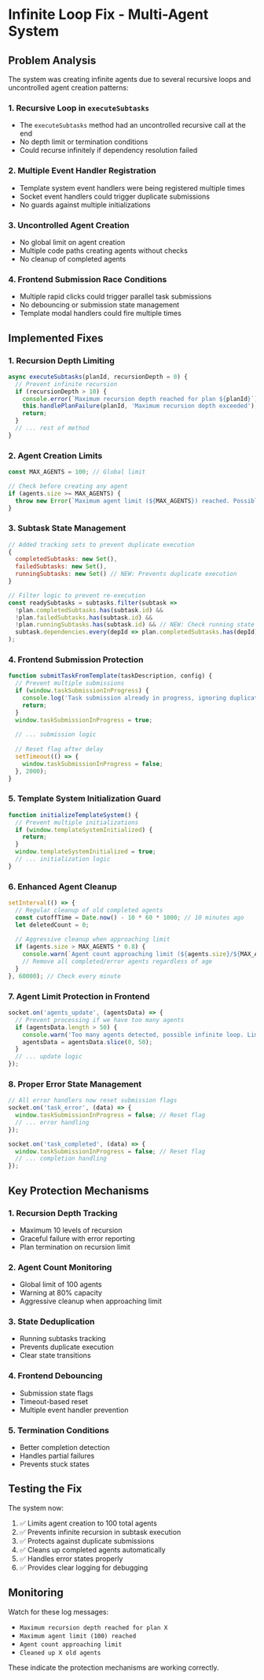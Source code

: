 # Infinite Loop Fix - Multi-Agent System

## Problem Analysis

The system was creating infinite agents due to several recursive loops and uncontrolled agent creation patterns:

### 1. **Recursive Loop in `executeSubtasks`**
- The `executeSubtasks` method had an uncontrolled recursive call at the end
- No depth limit or termination conditions
- Could recurse infinitely if dependency resolution failed

### 2. **Multiple Event Handler Registration**
- Template system event handlers were being registered multiple times
- Socket event handlers could trigger duplicate submissions
- No guards against multiple initializations

### 3. **Uncontrolled Agent Creation**
- No global limit on agent creation
- Multiple code paths creating agents without checks
- No cleanup of completed agents

### 4. **Frontend Submission Race Conditions**
- Multiple rapid clicks could trigger parallel task submissions
- No debouncing or submission state management
- Template modal handlers could fire multiple times

## Implemented Fixes

### 1. **Recursion Depth Limiting**
```javascript
async executeSubtasks(planId, recursionDepth = 0) {
  // Prevent infinite recursion
  if (recursionDepth > 10) {
    console.error(`Maximum recursion depth reached for plan ${planId}`);
    this.handlePlanFailure(planId, 'Maximum recursion depth exceeded');
    return;
  }
  // ... rest of method
}
```

### 2. **Agent Creation Limits**
```javascript
const MAX_AGENTS = 100; // Global limit

// Check before creating any agent
if (agents.size >= MAX_AGENTS) {
  throw new Error(`Maximum agent limit (${MAX_AGENTS}) reached. Possible infinite loop detected.`);
}
```

### 3. **Subtask State Management**
```javascript
// Added tracking sets to prevent duplicate execution
{
  completedSubtasks: new Set(),
  failedSubtasks: new Set(),
  runningSubtasks: new Set() // NEW: Prevents duplicate execution
}

// Filter logic to prevent re-execution
const readySubtasks = subtasks.filter(subtask => 
  !plan.completedSubtasks.has(subtask.id) && 
  !plan.failedSubtasks.has(subtask.id) &&
  !plan.runningSubtasks.has(subtask.id) && // NEW: Check running state
  subtask.dependencies.every(depId => plan.completedSubtasks.has(depId))
);
```

### 4. **Frontend Submission Protection**
```javascript
function submitTaskFromTemplate(taskDescription, config) {
  // Prevent multiple submissions
  if (window.taskSubmissionInProgress) {
    console.log('Task submission already in progress, ignoring duplicate');
    return;
  }
  window.taskSubmissionInProgress = true;
  
  // ... submission logic
  
  // Reset flag after delay
  setTimeout(() => {
    window.taskSubmissionInProgress = false;
  }, 2000);
}
```

### 5. **Template System Initialization Guard**
```javascript
function initializeTemplateSystem() {
  // Prevent multiple initializations
  if (window.templateSystemInitialized) {
    return;
  }
  window.templateSystemInitialized = true;
  // ... initialization logic
}
```

### 6. **Enhanced Agent Cleanup**
```javascript
setInterval(() => {
  // Regular cleanup of old completed agents
  const cutoffTime = Date.now() - 10 * 60 * 1000; // 10 minutes ago
  let deletedCount = 0;
  
  // Aggressive cleanup when approaching limit
  if (agents.size > MAX_AGENTS * 0.8) {
    console.warn(`Agent count approaching limit (${agents.size}/${MAX_AGENTS}). Performing aggressive cleanup.`);
    // Remove all completed/error agents regardless of age
  }
}, 60000); // Check every minute
```

### 7. **Agent Limit Protection in Frontend**
```javascript
socket.on('agents_update', (agentsData) => {
  // Prevent processing if we have too many agents
  if (agentsData.length > 50) {
    console.warn('Too many agents detected, possible infinite loop. Limiting to 50 agents.');
    agentsData = agentsData.slice(0, 50);
  }
  // ... update logic
});
```

### 8. **Proper Error State Management**
```javascript
// All error handlers now reset submission flags
socket.on('task_error', (data) => {
  window.taskSubmissionInProgress = false; // Reset flag
  // ... error handling
});

socket.on('task_completed', (data) => {
  window.taskSubmissionInProgress = false; // Reset flag
  // ... completion handling
});
```

## Key Protection Mechanisms

### 1. **Recursion Depth Tracking**
- Maximum 10 levels of recursion
- Graceful failure with error reporting
- Plan termination on recursion limit

### 2. **Agent Count Monitoring**
- Global limit of 100 agents
- Warning at 80% capacity
- Aggressive cleanup when approaching limit

### 3. **State Deduplication**
- Running subtasks tracking
- Prevents duplicate execution
- Clear state transitions

### 4. **Frontend Debouncing**
- Submission state flags
- Timeout-based reset
- Multiple event handler prevention

### 5. **Termination Conditions**
- Better completion detection
- Handles partial failures
- Prevents stuck states

## Testing the Fix

The system now:
1. ✅ Limits agent creation to 100 total agents
2. ✅ Prevents infinite recursion in subtask execution
3. ✅ Protects against duplicate submissions
4. ✅ Cleans up completed agents automatically
5. ✅ Handles error states properly
6. ✅ Provides clear logging for debugging

## Monitoring

Watch for these log messages:
- `Maximum recursion depth reached for plan X`
- `Maximum agent limit (100) reached`
- `Agent count approaching limit`
- `Cleaned up X old agents`

These indicate the protection mechanisms are working correctly. 